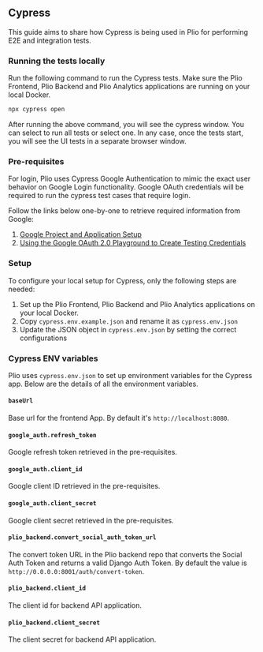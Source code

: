 ## Cypress
This guide aims to share how Cypress is being used in Plio for performing E2E and integration tests.

### Running the tests locally
Run the following command to run the Cypress tests. Make sure the Plio Frontend, Plio Backend and Plio Analytics applications are running on your local Docker.
```sh
npx cypress open
```

After running the above command, you will see the cypress window. You can select to run all tests or select one. In any case, once the tests start, you will see the UI tests in a separate browser window.

### Pre-requisites
For login, Plio uses Cypress Google Authentication to mimic the exact user behavior on Google Login functionality. Google OAuth credentials will be required to run the cypress test cases that require login.

Follow the links below one-by-one to retrieve required information from Google:

1. [Google Project and Application Setup](https://docs.cypress.io/guides/testing-strategies/google-authentication#Google-Developer-Console-Setup)
2. [Using the Google OAuth 2.0 Playground to Create Testing Credentials](https://docs.cypress.io/guides/testing-strategies/google-authentication#Using-the-Google-OAuth-2-0-Playground-to-Create-Testing-Credentials)

### Setup
To configure your local setup for Cypress, only the following steps are needed:
1. Set up the Plio Frontend, Plio Backend and Plio Analytics applications on your local Docker.
2. Copy `cypress.env.example.json` and rename it as `cypress.env.json`
3. Update the JSON object in `cypress.env.json` by setting the correct configurations

### Cypress ENV variables
Plio uses `cypress.env.json` to set up environment variables for the Cypress app. Below are the details of all the environment variables.

#### `baseUrl`
Base url for the frontend App. By default it's `http://localhost:8080`.

#### `google_auth.refresh_token`
Google refresh token retrieved in the pre-requisites.

#### `google_auth.client_id`
Google client ID retrieved in the pre-requisites.

#### `google_auth.client_secret`
Google client secret retrieved in the pre-requisites.

#### `plio_backend.convert_social_auth_token_url`
The convert token URL in the Plio backend repo that converts the Social Auth Token and returns a valid Django Auth Token. By default the value is `http://0.0.0.0:8001/auth/convert-token`.

#### `plio_backend.client_id`
The client id for backend API application.

#### `plio_backend.client_secret`
The client secret for backend API application.
